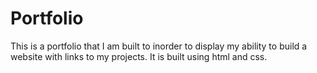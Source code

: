 # Portfolio

This is a portfolio that I am built to inorder to display my ability to build a website with links to my projects.
It is built using html and css.

